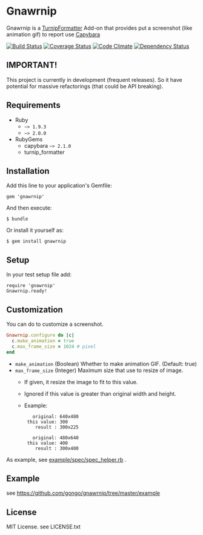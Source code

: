# Gnawrnip

Gnawrnip is a [TurnipFormatter](https://github.com/gongo/turnip_formatter) Add-on that provides put a screenshot (like animation gif) to report use [Capybara](https://github.com/jnicklas/capybara)

[![Build Status](https://travis-ci.org/gongo/gnawrnip.png?branch=master)](https://travis-ci.org/gongo/gnawrnip)
[![Coverage Status](https://coveralls.io/repos/gongo/gnawrnip/badge.png?branch=master)](https://coveralls.io/r/gongo/gnawrnip)
[![Code Climate](https://codeclimate.com/github/gongo/gnawrnip.png)](https://codeclimate.com/github/gongo/gnawrnip)
[![Dependency Status](https://gemnasium.com/gongo/gnawrnip.png)](https://gemnasium.com/gongo/gnawrnip)

## IMPORTANT!

This project is currently in development (frequent releases).
So it have potential for massive refactorings (that could be API breaking).


## Requirements

* Ruby
    * `~> 1.9.3`
    * `~> 2.0.0`
* RubyGems
    * capybara `~> 2.1.0`
    * turnip_formatter

## Installation

Add this line to your application's Gemfile:

    gem 'gnawrnip'

And then execute:

    $ bundle

Or install it yourself as:

    $ gem install gnawrnip

## Setup

In your test setup file add:

    require 'gnawrnip'
    Gnawrnip.ready!

## Customization

You can do to customize a screenshot.

```ruby
Gnawrnip.configure do |c|
  c.make_animation = true
  c.max_frame_size = 1024 # pixel
end
```

* `make_animation` (Boolean) Whether to make animation GIF. (Default: true)
* `max_frame_size` (Integer) Maximum size that use to resize of image.
    * If given, it resize the image to fit to this value.
    * Ignored if this value is greater than original width and height.
    * Example:

      ```
         original: 640x480
       this value: 300
          result : 300x225

         original: 480x640
       this value: 400
          result : 300x400
      ```

As example, see [example/spec/spec_helper.rb](https://github.com/gongo/gnawrnip/tree/master/example/spec/spec_helper.rb) .

## Example

see https://github.com/gongo/gnawrnip/tree/master/example

## License

MIT License. see LICENSE.txt
